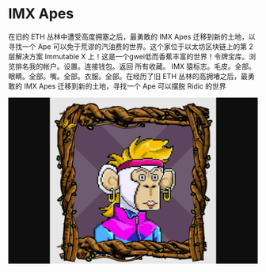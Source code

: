 # IMX Apes

在旧的 ETH 丛林中遭受高度拥塞之后，最勇敢的 IMX Apes 迁移到新的土地，以寻找一个 Ape 可以免于荒谬的汽油费的世界。这个家位于以太坊区块链上的第 2 层解决方案 Immutable X 上！这是一个gwei低而香蕉丰富的世界！令牌宝库。浏览排名我的帐户。设置。连接钱包。返回 所有收藏。 IMX 猿标志。毛皮。全部。眼睛。全部。嘴。全部。衣服。全部。在经历了旧 ETH 丛林的高拥堵之后，最勇敢的 IMX Apes 迁移到新的土地，寻找一个 Ape 可以摆脱 Ridic 的世界

![imxapes-dapp-collectibles-immutablex-image2_6c3ddd34809c047d1151d8191459d7b9](imxapes-dapp-collectibles-immutablex-image2_6c3ddd34809c047d1151d8191459d7b9.png)

